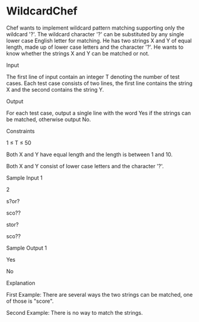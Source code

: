 # WildcardChef
Chef wants to implement wildcard pattern matching supporting only the wildcard '?'. The wildcard character '?' can be substituted by any single lower case English letter for matching. He has two strings X and Y of equal length, made up of lower case letters and the character '?'. He wants to know whether the strings X and Y can be matched or not.


Input

The first line of input contain an integer T denoting the number of test cases. Each test case consists of two lines, the first line contains the string X and the second contains the string Y.


Output

For each test case, output a single line with the word Yes if the strings can be matched, otherwise output No.


Constraints

1 ≤ T ≤ 50

Both X and Y have equal length and the length is between 1 and 10.

Both X and Y consist of lower case letters and the character '?'.


Sample Input 1 

2

s?or?

sco??

stor?

sco??


Sample Output 1

Yes

No


Explanation

First Example: There are several ways the two strings can be matched, one of those is "score".

Second Example: There is no way to match the strings.
